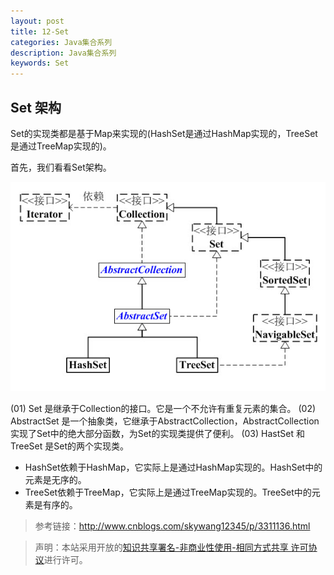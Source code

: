 ```yaml
---
layout: post
title: 12-Set
categories: Java集合系列
description: Java集合系列
keywords: Set
---
```


## Set 架构

Set的实现类都是基于Map来实现的(HashSet是通过HashMap实现的，TreeSet是通过TreeMap实现的)。

首先，我们看看Set架构。

![](/images/blog/2018-09-18-Set/Set_01.jpg)

(01) Set 是继承于Collection的接口。它是一个不允许有重复元素的集合。
(02) AbstractSet 是一个抽象类，它继承于AbstractCollection，AbstractCollection实现了Set中的绝大部分函数，为Set的实现类提供了便利。
(03) HastSet 和 TreeSet 是Set的两个实现类。
- HashSet依赖于HashMap，它实际上是通过HashMap实现的。HashSet中的元素是无序的。
- TreeSet依赖于TreeMap，它实际上是通过TreeMap实现的。TreeSet中的元素是有序的。

> 参考链接：http://www.cnblogs.com/skywang12345/p/3311136.html

> 声明：本站采用开放的[知识共享署名-非商业性使用-相同方式共享 许可协议](https://creativecommons.org/licenses/by-nc-sa/3.0/deed.zh)进行许可。
